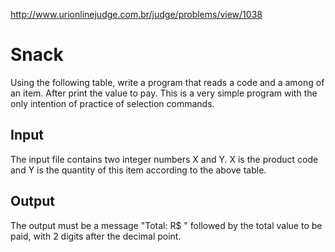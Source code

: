 http://www.urionlinejudge.com.br/judge/problems/view/1038

# Snack

Using the following table, write a program that reads a code and a among of
an item. After print the value to pay. This is a very simple program with
the only intention of practice of selection commands.

## Input

The input file contains two integer numbers X and Y. X is the product code
and Y is the quantity of this item according to the above table.

## Output

The output must be a message "Total: R$ " followed by the total value to be
paid, with 2 digits after the decimal point.

